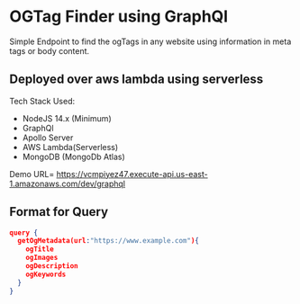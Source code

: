 # OGTag Finder using GraphQl

Simple Endpoint to find the ogTags in any website using information in meta tags or body content.
## Deployed over aws lambda using serverless

Tech Stack Used:

- NodeJS 14.x (Minimum)
- GraphQl
- Apollo Server
- AWS Lambda(Serverless)
- MongoDB (MongoDb Atlas)

Demo URL= https://vcmpiyez47.execute-api.us-east-1.amazonaws.com/dev/graphql
## Format for Query
```json
query {
  getOgMetadata(url:"https://www.example.com"){
    ogTitle
    ogImages
    ogDescription
    ogKeywords
  }
}
```
